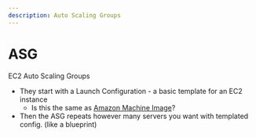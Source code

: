 ```yaml
---
description: Auto Scaling Groups
---
```


# ASG

EC2 Auto Scaling Groups

* They start with a Launch Configuration  - a basic template for an EC2 instance 
  * Is this the same as [Amazon Machine Image](../servers/server-fleets.md)?
* Then the ASG repeats however many servers you want with templated config. \(like a blueprint\)

